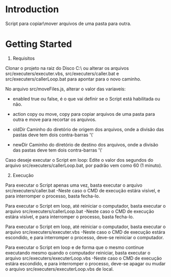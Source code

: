 # Introduction 
Script para copiar\mover arquivos de uma pasta para outra.

# Getting Started
1. Requisitos

Clonar o projeto na raiz do Disco C:\ ou alterar os arquivos src/executers/executer.vbs, src/executers/caller.bat e src/executers/callerLoop.bat para apontar para o novo caminho.

No arquivo src/moveFiles.js, alterar o valor das variaveis:
- enabled
true ou false, é o que vai definir se o Script está habilitada ou não.

- action
copy ou move, copy para copiar arquivos de uma pasta para outra e move para recortar os arquivos.

- oldDir
Caminho do diretório de origem dos arquivos, onde a divisão das pastas deve tem dois contra-barras '\\'

- newDir
Caminho do diretório de destino dos arquivos, onde a divisão das pastas deve tem dois contra-barras '\\'


Caso deseje executar o Script em loop:
Edite o valor dos segundos do arquivo src/executers/callerLoop.bat, por padrão vem como 60 (1 minuto).

2. Execução

Para executar o Script apenas uma vez, basta executar o arquivo src/executers/caller.bat
-Neste caso o CMD de execução estára visível, e para interromper o processo, basta fecha-lo.

Para executar o Script em loop, até reiniciar o computador, basta executar o arquivo src/executers/callerLoop.bat
-Neste caso o CMD de execução estára visível, e para interromper o processo, basta fecha-lo.

Para executar o Script em loop, até reiniciar o computador, basta executar o arquivo src/executers/executer.vbs
-Neste caso o CMD de execução estára escondido, e para interromper o processo, deve-se reiniciar o computador.

Para executar o Script em loop e de forma que o mesmo continue executando mesmo quando o computador reiniciar, basta executar o arquivo src/executers/executerLoop.vbs
-Neste caso o CMD de execução estára escondido, e para interromper o processo, deve-se apagar ou mudar o arquivo src/executers/executerLoop.vbs de local.

